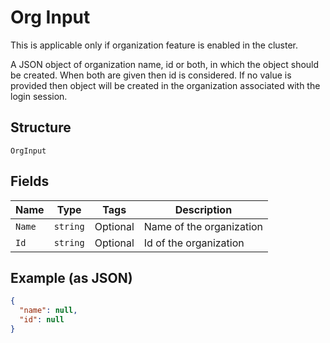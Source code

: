 
# Org Input

This is applicable only if organization feature is enabled in the cluster.

A JSON object of organization name, id or both, in which the object should be created. When both are given then id is considered. If no value is provided then object will be created in the organization associated with the login session.

## Structure

`OrgInput`

## Fields

| Name | Type | Tags | Description |
|  --- | --- | --- | --- |
| `Name` | `string` | Optional | Name of the organization |
| `Id` | `string` | Optional | Id of the organization |

## Example (as JSON)

```json
{
  "name": null,
  "id": null
}
```

